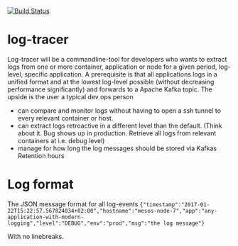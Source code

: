 [![Build Status](https://travis-ci.org/DBCDK/log-tracer.svg?branch=master)](https://travis-ci.org/DBCDK/log-tracer)
# log-tracer
Log-tracer will be a commandline-tool for developers who wants to extract logs from one or more container, application or node for a given period, log-level, specific application. A prerequisite is that all applications logs in a unified format and at the lowest log-level possible (without decreasing performance significantly) and forwards to a Apache Kafka topic. The upside is the user a typical dev ops person
* can compare and monitor logs without having to open a ssh tunnel to every relevant container or host.
* can extract logs retroactive in a different level than the default. (Think about it. Bug shows up in production. Retrieve all logs from relevant containers at i.e. debug level)
* manage for how long the log messages should be stored via Kafkas Retention hours




# Log format
The JSON message format for all log-events
`{"timestamp":"2017-01-22T15:22:57.567824034+02:00","hostname":"mesos-node-7","app":"any-application-with-modern-logging","level":"DEBUG","env":"prod","msg":"the log message"}`

With no linebreaks.

